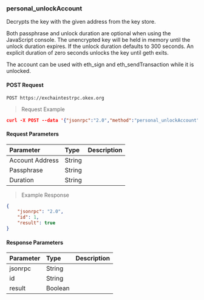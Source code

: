 ### personal_unlockAccount

Decrypts the key with the given address from the key store.

Both passphrase and unlock duration are optional when using the JavaScript console. The unencrypted key will be held in memory until the unlock duration expires. If the unlock duration defaults to 300 seconds. An explicit duration of zero seconds unlocks the key until geth exits.

The account can be used with eth_sign and eth_sendTransaction while it is unlocked.


#### POST Request

`POST https://exchaintestrpc.okex.org`

> Request Example

```json
curl -X POST --data '{"jsonrpc":"2.0","method":"personal_unlockAccount","params":["0x0f54f47bf9b8e317b214ccd6a7c3e38b893cd7f0", "secret passphrase", 30],"id":1}' -H "Content-Type: application/json" https://exchaintestrpc.okex.org

```

#### Request Parameters

| **Parameter** | **Type** | **Description**                                                                                                                                                                                                                                                      |
| :------------ | :------- | :------------------------------------------------------------------------------------------------------------------------------------------------------------------------------------------------------------------------------------------------------------------- |
| Account Address     | String   |  |
| Passphrase    | String   |  |
| Duration     | String   |  |


> Example Response

```json
{
	"jsonrpc": "2.0",
	"id": 1,
	"result": true
}
```

#### Response Parameters

| **Parameter** | **Type** | **Description**                                                                                                                                                                                                                                                      |
| :----------------- | :------- | :------------------------------------------------------------------------------------------------------------------------------------------------------------------------------------------------------------------------------------------------------------------- |
|  jsonrpc              | String    | 				| 
|  id                   | String    | 				| 
|  result               | Boolean    | 				|